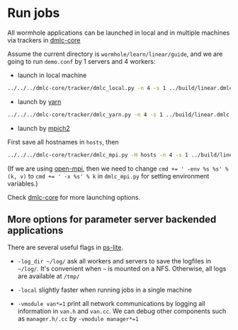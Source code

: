 # Run jobs

All wormhole applications can be launched in local and in multiple machines via
trackers in [dmlc-core](https://github.com/dmlc/dmlc-core/tree/master/tracker)

Assume the current directory is `wormhole/learn/linear/guide`, and we are going
to run `demo.conf` by 1 servers and 4 workers:

- launch in local machine

```bash
../../../dmlc-core/tracker/dmlc_local.py -n 4 -s 1 ../build/linear.dmlc demo.conf
```

- launch by [yarn](http://hadoop.apache.org/docs/current/hadoop-yarn/hadoop-yarn-site/YARN.html)

```bash
../../../dmlc-core/tracker/dmlc_yarn.py -n 4 -s 1 ../build/linear.dmlc demo.conf
```

- launch by [mpich2](https://www.mpich.org/)

First save all hostnames in `hosts`, then

```bash
../../../dmlc-core/tracker/dmlc_mpi.py -H hosts -n 4 -s 1 ../build/linear.dmlc demo.conf
```

(If we are using [open-mpi](http://www.open-mpi.org/), then we need to change `cmd +=
' -env %s %s' % (k, v)` to `cmd += ' -x %s' % k` in `dmlc_mpi.py` for setting
environment variables.)

Check [dmlc-core](https://github.com/dmlc/dmlc-core/tree/master/tracker) for
more launching options.

## More options for parameter server backended applications

There are several useful flags in [ps-lite](https://github.com/dmlc/ps-lite).

- `-log_dir ~/log/` ask all workers and servers to save the logfiles in
  `~/log/`. It's convenient when `~` is mounted on a NFS. Otherwise, all logs
  are available at `/tmp/`

- `-local` slightly faster when running jobs in a single machine

- `-vmodule van*=1` print all network communications by logging all information
  in `van.h` and `van.cc`. We can debug other components such as `manager.h/.cc`
  by `-vmodule manager*=1`
